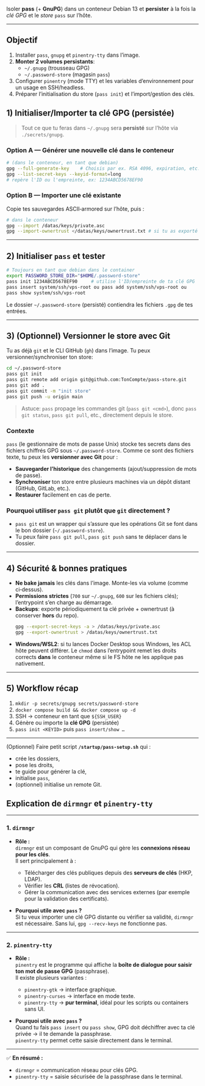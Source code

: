 Isoler **pass** (+ **GnuPG**) dans un conteneur Debian 13 et **persister** à la fois la *clé GPG* et le *store* `pass` sur l’hôte.  
***

## Objectif

1.  Installer `pass`, `gnupg` et `pinentry-tty` dans l’image.
2.  **Monter 2 volumes persistants**:
    *   `~/.gnupg` (trousseau GPG)
    *   `~/.password-store` (magasin `pass`)
3.  Configurer `pinentry` (mode TTY) et les variables d’environnement pour un usage en SSH/headless.
4.  Préparer l’initialisation du store (`pass init`) et l’import/gestion des clés.



## 1) **Initialiser/Importer ta clé GPG (persistée)**

> Tout ce que tu feras dans `~/.gnupg` sera **persisté** sur l’hôte via `./secrets/gnupg`.

### Option A — Générer une nouvelle clé dans le conteneur

```bash
# (dans le conteneur, en tant que debian)
gpg --full-generate-key    # Choisis par ex. RSA 4096, expiration, etc.
gpg --list-secret-keys --keyid-format=long
# repère l'ID ou l'empreinte, ex: 1234ABCD5678EF90
```

### Option B — Importer une clé existante

Copie tes sauvegardes ASCII‑armored sur l’hôte, puis :

```bash
# dans le conteneur
gpg --import /datas/keys/private.asc
gpg --import-ownertrust </datas/keys/ownertrust.txt # si tu as exporté l'ownertrust
```

***

## 2) **Initialiser `pass` et tester**

```bash
# Toujours en tant que debian dans le container
export PASSWORD_STORE_DIR="$HOME/.password-store"
pass init 1234ABCD5678EF90     # utilise l'ID/empreinte de ta clé GPG
pass insert system/ssh/vps-root ou pass add system/ssh/vps-root ou  
pass show system/ssh/vps-root
```

Le dossier `~/.password-store` (persisté) contiendra les fichiers `.gpg` de tes entrées.

***

## 3) **(Optionnel) Versionner le store avec Git**

Tu as déjà `git` et le CLI GitHub (`gh`) dans l’image. Tu peux versionner/synchroniser ton store:

```bash
cd ~/.password-store
pass git init
pass git remote add origin git@github.com:TonCompte/pass-store.git
pass git add .
pass git commit -m "init store"
pass git push -u origin main
```

> Astuce: `pass` propage les commandes git (`pass git <cmd>`), donc `pass git status`, `pass git pull`, etc., directement depuis le store.


### **Contexte**

`pass` (le gestionnaire de mots de passe Unix) stocke tes secrets dans des fichiers chiffrés GPG sous `~/.password-store`. Comme ce sont des fichiers texte, tu peux les **versionner avec Git** pour :

*   **Sauvegarder l’historique** des changements (ajout/suppression de mots de passe).
*   **Synchroniser** ton store entre plusieurs machines via un dépôt distant (GitHub, GitLab, etc.).
*   **Restaurer** facilement en cas de perte.

### **Pourquoi utiliser `pass git` plutôt que `git` directement ?**

*   `pass git` est un wrapper qui s’assure que les opérations Git se font dans le bon dossier (`~/.password-store`).
*   Tu peux faire `pass git pull`, `pass git push` sans te déplacer dans le dossier.

***

## 4) **Sécurité & bonnes pratiques**

*   **Ne bake jamais** les clés dans l’image. Monte-les via volume (comme ci‑dessus).
*   **Permissions strictes** (`700` sur `~/.gnupg`, `600` sur les fichiers clés); l’entrypoint s’en charge au démarrage.
*   **Backups**: exporte périodiquement ta clé privée + ownertrust (à conserver **hors** du repo).
    ```bash
    gpg --export-secret-keys -a > /datas/keys/private.asc
    gpg --export-ownertrust > /datas/keys/ownertrust.txt
    ```
*   **Windows/WSL2**: si tu lances Docker Desktop sous Windows, les ACL hôte peuvent différer. Le `chmod` dans l’entrypoint remet les droits corrects **dans** le conteneur même si le FS hôte ne les applique pas nativement.

***

## 5) Workflow récap

1.  `mkdir -p secrets/gnupg secrets/password-store`
2.  `docker compose build && docker compose up -d`
3.  SSH → conteneur en tant que `${SSH_USER}`
4.  Génère ou importe la **clé GPG** (persistée)
5.  `pass init <KEYID>` puis `pass insert/show …`

***

(Optionnel) Faire petit script **`/startup/pass-setup.sh`** qui :

*   crée les dossiers,
*   pose les droits,
*   te guide pour générer la clé,
*   initialise `pass`,
*   (optionnel) initialise un remote Git.


## Explication de `dirmngr` et `pinentry-tty`
***

### **1. `dirmngr`**

*   **Rôle :**  
    `dirmngr` est un composant de GnuPG qui gère les **connexions réseau pour les clés**.  
    Il sert principalement à :
    *   Télécharger des clés publiques depuis des **serveurs de clés** (HKP, LDAP).
    *   Vérifier les **CRL** (listes de révocation).
    *   Gérer la communication avec des services externes (par exemple pour la validation des certificats).

*   **Pourquoi utile avec `pass` ?**  
    Si tu veux importer une clé GPG distante ou vérifier sa validité, `dirmngr` est nécessaire. Sans lui, `gpg --recv-keys` ne fonctionne pas.

***

### **2. `pinentry-tty`**

*   **Rôle :**  
    `pinentry` est le programme qui affiche la **boîte de dialogue pour saisir ton mot de passe GPG** (passphrase).  
    Il existe plusieurs variantes :
    *   `pinentry-gtk` → interface graphique.
    *   `pinentry-curses` → interface en mode texte.
    *   `pinentry-tty` → **pur terminal**, idéal pour les scripts ou containers sans UI.

*   **Pourquoi utile avec `pass` ?**  
    Quand tu fais `pass insert` ou `pass show`, GPG doit déchiffrer avec ta clé privée → il te demande la passphrase.  
    `pinentry-tty` permet cette saisie directement dans le terminal.

***

✅ **En résumé :**

*   `dirmngr` = communication réseau pour clés GPG.
*   `pinentry-tty` = saisie sécurisée de la passphrase dans le terminal.
